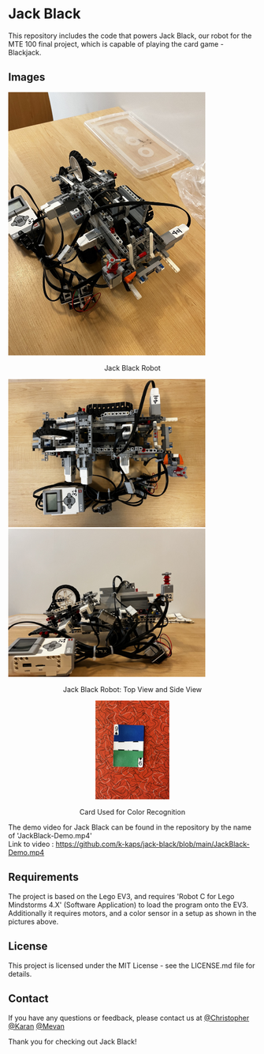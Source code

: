 # Jack Black

This repository includes the code that powers Jack Black, our robot for the MTE 100 final project, which is capable of playing the card game - Blackjack.

## Images
<p allign="center">
  <img src="/images/JackBlack-02.jpg" width="400" />
</p>
<p align="center">
  Jack Black Robot
</p>

<p allign="center">
  <img src="/images/JackBlack-01.jpg" width="400" />
  <img src="/images/JackBlack-03.jpg" width="400" />
</p>

<p align="center">
  Jack Black Robot: Top View and Side View
</p>

<p align="center">
  <img src="/images/JackBlack-04.jpg" height="200" />
</p>
<p align="center">
  Card Used for Color Recognition
</p>

The demo video for Jack Black can be found in the repository by the name of 'JackBlack-Demo.mp4'<br />
Link to video : https://github.com/k-kaps/jack-black/blob/main/JackBlack-Demo.mp4

## Requirements
The project is based on the Lego EV3, and requires 'Robot C for Lego Mindstorms 4.X' (Software Application) to load the program onto the EV3. 
Additionally it requires motors, and a color sensor in a setup as shown in the pictures above.

## License
This project is licensed under the MIT License - see the LICENSE.md file for details.

## Contact
If you have any questions or feedback, please contact us at [@Christopher](mailto:crkoochi@uwaterloo.ca) [@Karan](mailto:k34kapoo@uwaterloo.ca) [@Mevan](mailto:mtfsolan@uwaterloo.ca)

Thank you for checking out Jack Black!
